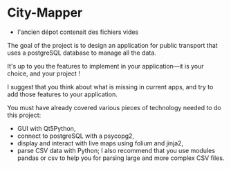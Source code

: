 # City-Mapper

+ l'ancien dépot contenait des fichiers vides

The goal of the project is to design an application for public transport that uses a postgreSQL database to manage all the data.

It's up to you the features to implement in your application—it is your choice, and your project !

I suggest that you think about what is missing in current apps, and try to add those features to your application.

You must have already covered various pieces of technology needed to do this project:
+ GUI with Qt5Python,
+ connect to postgreSQL with a psycopg2,
+ display and interact with live maps using folium and jinja2,
+ parse CSV data with Python; I also recommend that you use modules pandas or csv to help you for parsing
large and more complex CSV files.
